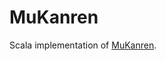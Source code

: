 # MuKanren

Scala implementation of [MuKanren](http://webyrd.net/scheme-2013/papers/HemannMuKanren2013.pdf).
